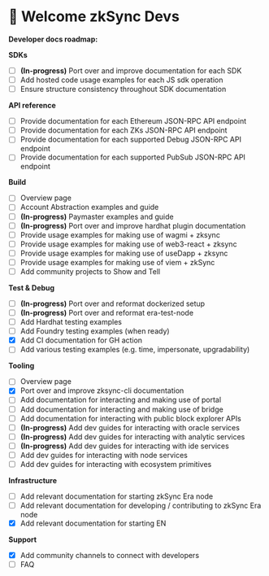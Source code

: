# 👋 Welcome zkSync Devs

**Developer docs roadmap:**

**SDKs**

* [ ] **(In-progress)** Port over and improve documentation for each SDK
* [ ] Add hosted code usage examples for each JS sdk operation
* [ ] Ensure structure consistency throughout SDK documentation&#x20;

**API reference**

* [ ] Provide documentation for each Ethereum JSON-RPC API endpoint&#x20;
* [ ] Provide documentation for each ZKs JSON-RPC API endpoint&#x20;
* [ ] Provide documentation for each supported Debug JSON-RPC API endpoint&#x20;
* [ ] Provide documentation for each supported PubSub JSON-RPC API endpoint&#x20;

**Build**

* [ ] Overview page&#x20;
* [ ] Account Abstraction examples and guide
* [ ] **(In-progress)** Paymaster examples and guide
* [ ] **(In-progress)** Port over and improve hardhat plugin documentation&#x20;
* [ ] Provide usage examples for making use of wagmi + zksync&#x20;
* [ ] Provide usage examples for making use of web3-react + zksync&#x20;
* [ ] Provide usage examples for making use of useDapp + zksync&#x20;
* [ ] Provide usage examples for making use of viem + zkSync&#x20;
* [ ] Add community projects to Show and Tell

**Test & Debug**

* [ ] **(In-progress)** Port over and reformat dockerized setup&#x20;
* [ ] **(In-progress)** Port over and reformat era-test-node&#x20;
* [ ] Add Hardhat testing examples
* [ ] Add Foundry testing examples (when ready)
* [x] Add CI documentation for GH action&#x20;
* [ ] Add various testing examples (e.g. time, impersonate, upgradability)&#x20;

**Tooling**

* [ ] Overview page
* [x] Port over and improve zksync-cli documentation
* [ ] Add documentation for interacting and making use of portal&#x20;
* [ ] Add documentation for interacting and making use of bridge&#x20;
* [ ] Add documentation for interacting with public block explorer APIs  &#x20;
* [ ] **(In-progress)** Add dev guides for interacting with oracle services&#x20;
* [ ] **(In-progress)** Add dev guides for interacting with analytic services&#x20;
* [ ] **(In-progress)** Add dev guides for interacting with ide services&#x20;
* [ ] Add dev guides for interacting with node services&#x20;
* [ ] Add dev guides for interacting with ecosystem primitives&#x20;

**Infrastructure**

* [ ] Add relevant documentation for starting zkSync Era node&#x20;
* [ ] Add relevant documentation for developing  / contributing to zkSync Era node
* [x] Add relevant documentation for starting EN

**Support**&#x20;

* [x] Add community channels to connect with developers&#x20;
* [ ] FAQ
